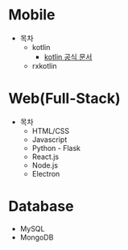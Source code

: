 # Mobile
* 목차
  * kotlin
    - [kotlin 공식 문서](https://kotlinlang.org/)
  * rxkotlin

# Web(Full-Stack)
* 목차
  * HTML/CSS
  * Javascript
  * Python - Flask
  * React.js
  * Node.js
  * Electron 

# Database
* MySQL
* MongoDB
